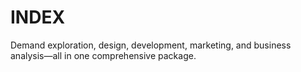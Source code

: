 # INDEX
Demand exploration, design, development, marketing, and business analysis—all in one comprehensive package.
